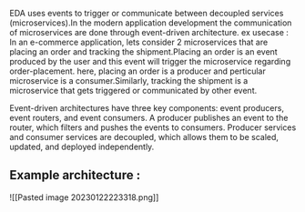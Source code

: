EDA uses events to trigger or communicate between decoupled services (microservices).In the modern application development the communication of microservices are done through event-driven architecture.
ex usecase : In an e-commerce application, lets consider 2 microservices that are placing an order and tracking the shipment.Placing an order is an event produced by the user and this event will trigger the microservice regarding order-placement.
here, placing an order is a producer and perticular microservice is a consumer.Similarly, tracking the shipment is a microservice that gets triggered or communicated by other event.

Event-driven architectures have three key components: event producers, event routers, and event consumers. A producer publishes an event to the router, which filters and pushes the events to consumers. Producer services and consumer services are decoupled, which allows them to be scaled, updated, and deployed independently.

##  Example architecture : 
![[Pasted image 20230122223318.png]]